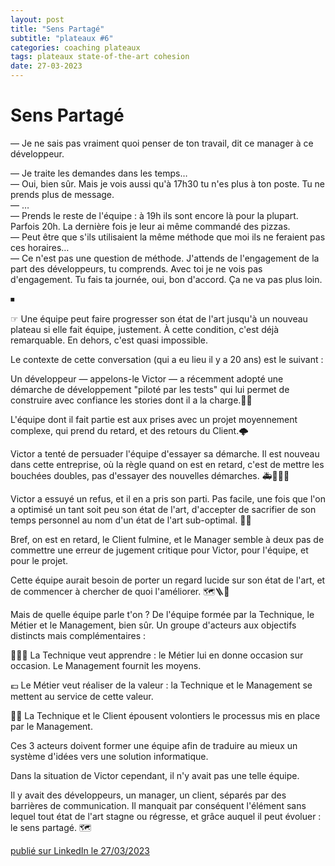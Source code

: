 ```yaml
---
layout: post
title: "Sens Partagé"
subtitle: "plateaux #6"
categories: coaching plateaux
tags: plateaux state-of-the-art cohesion
date: 27-03-2023
---
```

# Sens Partagé

— Je ne sais pas vraiment quoi penser de ton travail, dit ce manager à ce développeur.
<!--more-->

— Je traite les demandes dans les temps…\
— Oui, bien sûr. Mais je vois aussi qu'à 17h30 tu n'es plus à ton poste. Tu ne prends plus de message. \
— …\
— Prends le reste de l'équipe : à 19h ils sont encore là pour la plupart. Parfois 20h. La dernière fois je leur ai même commandé des pizzas.\
— Peut être que s'ils utilisaient la même méthode que moi ils ne feraient pas ces horaires…\
— Ce n'est pas une question de méthode. J'attends de l'engagement de la part des développeurs, tu comprends. Avec toi je ne vois pas d'engagement. Tu fais ta journée, oui, bon d'accord. Ça ne va pas plus loin. 

⏹

☞ Une équipe peut faire progresser son état de l'art jusqu'à un nouveau plateau si elle fait équipe, justement. À cette condition, c'est déjà remarquable. En dehors, c'est quasi impossible. 

Le contexte de cette conversation (qui a eu lieu il y a 20 ans) est le suivant : 

Un développeur — appelons-le Victor — a récemment adopté une démarche de développement "piloté par les tests" qui lui permet de construire avec confiance les stories dont il a la charge.👨‍💻

L'équipe dont il fait partie est aux prises avec un projet moyennement complexe, qui prend du retard, et des retours du Client.🌩

Victor a tenté de persuader l'équipe d'essayer sa démarche. Il est nouveau dans cette entreprise, où la règle quand on est en retard, c'est de mettre les bouchées doubles, pas d'essayer des nouvelles démarches. 🚑🚒🚓🚨

Victor a essuyé un refus, et il en a pris son parti. Pas facile, une fois que l'on a optimisé un tant soit peu son état de l'art, d'accepter de sacrifier de son temps personnel au nom d'un état de l'art sub-optimal. 🤷‍♂️

Bref, on est en retard, le Client fulmine, et le Manager semble à deux pas de commettre une erreur de jugement critique pour Victor, pour l'équipe, et pour le projet.

Cette équipe aurait besoin de porter un regard lucide sur son état de l'art, et de commencer à chercher de quoi l'améliorer. 🗺🪜🧯

Mais de quelle équipe parle t'on ? De l'équipe formée par la Technique, le Métier et le Management, bien sûr. Un groupe d'acteurs aux objectifs distincts mais complémentaires :

🧑🏻‍🏫 La Technique veut apprendre : le Métier lui en donne occasion sur occasion. Le Management fournit les moyens.

💶 Le Métier veut réaliser de la valeur : la Technique et le Management se mettent au service de cette valeur.

👨‍💼 La Technique et le Client épousent volontiers le processus mis en place par le Management.

Ces 3 acteurs doivent former une équipe afin de traduire au mieux un système d'idées vers une solution informatique.

Dans la situation de Victor cependant, il n'y avait pas une telle équipe.

Il y avait des développeurs, un manager, un client, séparés par des barrières de communication. Il manquait par conséquent l'élément sans lequel tout état de l'art stagne ou régresse, et grâce auquel il peut évoluer : le sens partagé. 🗺


[publié sur LinkedIn le 27/03/2023](https://www.linkedin.com/posts/christophe-thibaut-35b4657_etatdelart-activity-7045992453257986048-JqQV?utm_source=share&utm_medium=member_desktop)

